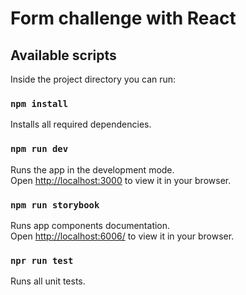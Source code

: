 # Form challenge with React

## Available scripts

Inside the project directory you can run:

### `npm install`

Installs all required dependencies.

### `npm run dev`

Runs the app in the development mode.\
Open [http://localhost:3000](http://localhost:3000) to view it in your browser.

### `npm run storybook`

<!-- nodejs > 16 use NODE_OPTIONS=--openssl-legacy-provider before running npm -->

Runs app components documentation.\
Open [http://localhost:6006/](http://localhost:6006/) to view it in your browser.


### `npr run test`

Runs all unit tests.